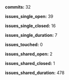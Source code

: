 **commits:** 32

**issues_single_open:** 39

**issues_single_closed:** 16

**issues_single_duration:** 7

**issues_touched:** 0

**issues_shared_open:** 2

**issues_shared_closed:** 1

**issues_shared_duration:** 478